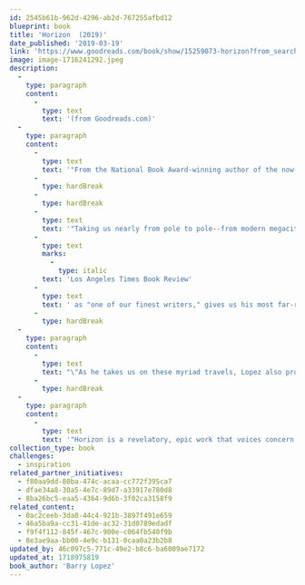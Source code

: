 ```yaml
---
id: 2545b61b-962d-4296-ab2d-767255afbd12
blueprint: book
title: 'Horizon  (2019)'
date_published: '2019-03-19'
link: 'https://www.goodreads.com/book/show/15259073-horizon?from_search=true&from_srp=true&qid=umfXriannQ&rank=2'
image: image-1716241292.jpeg
description:
  -
    type: paragraph
    content:
      -
        type: text
        text: '(from Goodreads.com)'
  -
    type: paragraph
    content:
      -
        type: text
        text: '"From the National Book Award-winning author of the now-classic Arctic Dreams, a vivid, poetic, capacious work that recollects the travels around the world and the encounters--human, animal, and natural--that have shaped an extraordinary life.'
      -
        type: hardBreak
      -
        type: hardBreak
      -
        type: text
        text: '"Taking us nearly from pole to pole--from modern megacities to some of the most remote regions on the earth--and across decades of lived experience, Barry Lopez, hailed by the '
      -
        type: text
        marks:
          -
            type: italic
        text: 'Los Angeles Times Book Review'
      -
        type: text
        text: ' as "one of our finest writers," gives us his most far-ranging yet personal work to date, in a book that moves indelibly, immersively, through his travels to six regions of the world: from Western Oregon to the High Arctic; from the Galápagos to the Kenyan desert; from Botany Bay in Australia to finally, unforgettably, the ice shelves of Antarctica.'
      -
        type: hardBreak
  -
    type: paragraph
    content:
      -
        type: text
        text: "\"As he takes us on these myriad travels, Lopez also probes the long history of humanity's quests and explorations, including the prehistoric peoples who trekked across Skraeling Island in northern Canada, the colonialists who plundered Central Africa, an enlightenment-era Englishman who sailed the Pacific, a Native American emissary who found his way into isolationist Japan, and today's ecotourists in the tropics. Throughout his journeys--to some of the hottest, coldest, and most desolate places on the globe--and via friendships he forges along the way with scientists, archaeologists, artists and local residents, Lopez searches for meaning and purpose in a broken world."
      -
        type: hardBreak
  -
    type: paragraph
    content:
      -
        type: text
        text: '"Horizon is a revelatory, epic work that voices concern and frustration along with humanity and hope--a book that makes you see the world differently, and that is the crowning achievement by one of America''s great thinkers and most humane voices."'
collection_type: book
challenges:
  - inspiration
related_partner_initiatives:
  - f80aa9dd-80ba-474c-acaa-cc772f395ca7
  - dfae34a8-30a5-4e7c-89d7-a33917e780d8
  - 8ba26bc5-eaa5-4364-9d6b-3f02ca3158f9
related_content:
  - 0ac2ceeb-3da0-44c4-921b-3897f491e659
  - 46a5ba9a-cc31-41de-ac32-31d0789edadf
  - f9f4f112-845f-467c-900e-c064fb540f9b
  - 8e3ae9aa-bb00-4e9c-b131-0caa0a23b2b8
updated_by: 46c097c5-771c-49e2-b8c6-ba6009ae7172
updated_at: 1718975819
book_author: 'Barry Lopez'
---
```

